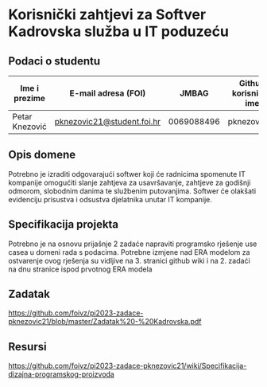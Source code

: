 

# Korisnički zahtjevi za Softver Kadrovska služba u IT poduzeću


## Podaci o studentu


Ime i prezime  |     E-mail adresa (FOI)    |   JMBAG    | Github korisničko ime
-------------- | ---------------------------| ---------- | ---------------------
Petar Knezović | pknezovic21@student.foi.hr | 0069088496 | pknezovic21


## Opis domene
Potrebno je izraditi odgovarajući softwer koji će radnicima spomenute IT kompanije omogućiti slanje zahtjeva za usavršavanje, zahtjeve za godišnji odmorom,
slobodnim danima te službenim putovanjima. Softwer će olakšati evidenciju prisustva i odsustva djelatnika unutar IT kompanije.

## Specifikacija projekta
Potrebno je na osnovu prijašnje 2 zadaće napraviti programsko rješenje use casea u domeni rada s podacima. Potrebne izmjene nad ERA modelom za ostvarenje ovog rješenja su vidljive na 3. stranici github wiki i na 2. zadaći na dnu stranice ispod prvotnog ERA modela

## Zadatak
https://github.com/foivz/pi2023-zadace-pknezovic21/blob/master/Zadatak%20-%20Kadrovska.pdf

## Resursi

https://github.com/foivz/pi2023-zadace-pknezovic21/wiki/Specifikacija-dizajna-programskog-proizvoda

